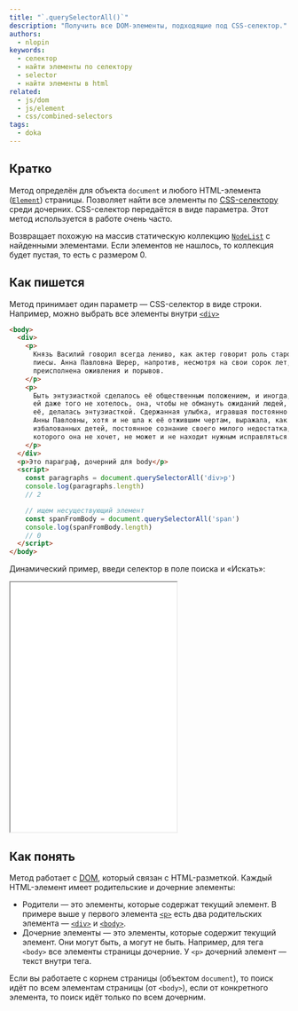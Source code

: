 ```yaml
---
title: "`.querySelectorAll()`"
description: "Получить все DOM-элементы, подходящие под CSS-селектор."
authors:
  - nlopin
keywords:
  - селектор
  - найти элементы по селектору
  - selector
  - найти элементы в html
related:
  - js/dom
  - js/element
  - css/combined-selectors
tags:
  - doka
---
```


## Кратко

Метод определён для объекта `document` и любого HTML-элемента ([`Element`](/js/element/)) страницы. Позволяет найти все элементы по [CSS-селектору](/css/combined-selectors/) среди дочерних. CSS-селектор передаётся в виде параметра. Этот метод используется в работе очень часто.

Возвращает похожую на массив статическую коллекцию [`NodeList`](/js/htmlcollection-and-nodelist/) с найденными элементами. Если элементов не нашлось, то коллекция будет пустая, то есть с размером 0.

## Как пишется

Метод принимает один параметр — CSS-селектор в виде строки. Например, можно выбрать все элементы внутри [`<div>`](/html/div/)

```html
<body>
  <div>
    <p>
      Князь Василий говорил всегда лениво, как актер говорит роль старой
      пиесы. Анна Павловна Шерер, напротив, несмотря на свои сорок лет, была
      преисполнена оживления и порывов.
    </p>
    <p>
      Быть энтузиасткой сделалось её общественным положением, и иногда, когда
      ей даже того не хотелось, она, чтобы не обмануть ожиданий людей, знавших
      её, делалась энтузиасткой. Сдержанная улыбка, игравшая постоянно на лице
      Анны Павловны, хотя и не шла к её отжившим чертам, выражала, как у
      избалованных детей, постоянное сознание своего милого недостатка, от
      которого она не хочет, не может и не находит нужным исправляться.
    </p>
  </div>
  <p>Это параграф, дочерний для body</p>
  <script>
    const paragraphs = document.querySelectorAll('div>p')
    console.log(paragraphs.length)
    // 2

    // ищем несуществующий элемент
    const spanFromBody = document.querySelectorAll('span')
    console.log(spanFromBody.length)
    // 0
  </script>
</body>
```

Динамический пример, введи селектор в поле поиска и «Искать»:

<iframe title="Название — querySelectorAll — Дока" src="demos/Lopinopulos-wbqdPe/" height="450"></iframe>

## Как понять

Метод работает с [DOM](/js/dom/), который связан с HTML-разметкой. Каждый HTML-элемент имеет родительские и дочерние элементы:

- Родители — это элементы, которые содержат текущий элемент. В примере выше у первого элемента [`<p>`](/html/p/) есть два родительских элемента — [`<div>`](/html/div/) и [`<body>`](/html/body/).
- Дочерние элементы — это элементы, которые содержит текущий элемент. Они могут быть, а могут не быть. Например, для тега `<body>` все элементы страницы дочерние. У `<p>` дочерний элемент — текст внутри тега.

Если вы работаете с корнем страницы (объектом `document`), то поиск идёт по всем элементам страницы (от `<body>`), если от конкретного элемента, то поиск идёт только по всем дочерним.
